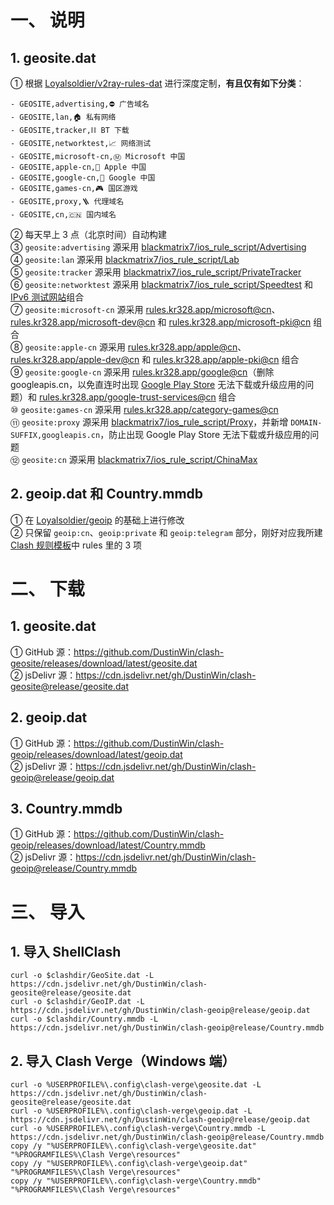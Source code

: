 # 一、 说明
## 1. geosite.dat
① 根据 [Loyalsoldier/v2ray-rules-dat](https://github.com/Loyalsoldier/v2ray-rules-dat) 进行深度定制，**有且仅有如下分类**：
```
- GEOSITE,advertising,⛔️ 广告域名
- GEOSITE,lan,🏠 私有网络
- GEOSITE,tracker,⛓️ BT 下载
- GEOSITE,networktest,📈 网络测试
- GEOSITE,microsoft-cn,Ⓜ️ Microsoft 中国
- GEOSITE,apple-cn,🍎 Apple 中国
- GEOSITE,google-cn,🗽 Google 中国
- GEOSITE,games-cn,🎮 国区游戏
- GEOSITE,proxy,🪜 代理域名
- GEOSITE,cn,🇨🇳 国内域名
```
② 每天早上 3 点（北京时间）自动构建    
③ `geosite:advertising` 源采用 [blackmatrix7/ios_rule_script/Advertising](https://github.com/blackmatrix7/ios_rule_script/tree/master/rule/Clash/Advertising)  
④ `geosite:lan` 源采用 [blackmatrix7/ios_rule_script/Lab](https://github.com/blackmatrix7/ios_rule_script/tree/master/rule/Clash/Lan)  
⑤ `geosite:tracker` 源采用 [blackmatrix7/ios_rule_script/PrivateTracker](https://github.com/blackmatrix7/ios_rule_script/tree/master/rule/Clash/PrivateTracker)  
⑥ `geosite:networktest` 源采用 [blackmatrix7/ios_rule_script/Speedtest](https://github.com/blackmatrix7/ios_rule_script/tree/master/rule/Clash/Speedtest) 和 [IPv6 测试网站](https://github.com/DustinWin/clash-geosite/blob/master/Rule-Files/network.txt)组合   
⑦ `geosite:microsoft-cn` 源采用 [rules.kr328.app/microsoft@cn](https://rules.kr328.app/microsoft@cn.yaml)、[rules.kr328.app/microsoft-dev@cn](https://rules.kr328.app/microsoft-dev@cn.yaml) 和 [rules.kr328.app/microsoft-pki@cn](https://rules.kr328.app/microsoft-pki@cn.yaml) 组合  
⑧ `geosite:apple-cn` 源采用 [rules.kr328.app/apple@cn](https://rules.kr328.app/apple@cn.yaml)、[rules.kr328.app/apple-dev@cn](https://rules.kr328.app/apple-dev@cn.yaml) 和 [rules.kr328.app/apple-pki@cn](https://rules.kr328.app/apple-pki@cn.yaml) 组合  
⑨ `geosite:google-cn` 源采用 [rules.kr328.app/google@cn](https://rules.kr328.app/google@cn.yaml)（删除 googleapis.cn，以免直连时出现 [Google Play Store](https://play.google.com/store) 无法下载或升级应用的问题）和 [rules.kr328.app/google-trust-services@cn](https://rules.kr328.app/google-trust-services@cn.yaml) 组合  
⑩ `geosite:games-cn` 源采用 [rules.kr328.app/category-games@cn](https://rules.kr328.app/category-games@cn.yaml)  
⑪ `geosite:proxy` 源采用 [blackmatrix7/ios_rule_script/Proxy](https://github.com/blackmatrix7/ios_rule_script/tree/master/rule/Clash/Proxy)，并新增 `DOMAIN-SUFFIX,googleapis.cn`，防止出现 Google Play Store 无法下载或升级应用的问题  
⑫ `geosite:cn` 源采用 [blackmatrix7/ios_rule_script/ChinaMax](https://github.com/blackmatrix7/ios_rule_script/tree/master/rule/Clash/ChinaMax)
## 2. geoip.dat 和 Country.mmdb
① 在 [Loyalsoldier/geoip](https://github.com/Loyalsoldier/geoip) 的基础上进行修改  
② 只保留 `geoip:cn`、`geoip:private` 和 `geoip:telegram` 部分，刚好对应我所建 [Clash 规则模板](https://github.com/DustinWin/Router-Plugins/tree/main/Rule-Templates)中 rules 里的 3 项
# 二、 下载
## 1. geosite.dat
① GitHub 源：https://github.com/DustinWin/clash-geosite/releases/download/latest/geosite.dat  
② jsDelivr 源：https://cdn.jsdelivr.net/gh/DustinWin/clash-geosite@release/geosite.dat
## 2. geoip.dat
① GitHub 源：https://github.com/DustinWin/clash-geoip/releases/download/latest/geoip.dat  
② jsDelivr 源：https://cdn.jsdelivr.net/gh/DustinWin/clash-geoip@release/geoip.dat
## 3. Country.mmdb
① GitHub 源：https://github.com/DustinWin/clash-geoip/releases/download/latest/Country.mmdb  
② jsDelivr 源：https://cdn.jsdelivr.net/gh/DustinWin/clash-geoip@release/Country.mmdb
# 三、 导入
## 1. 导入 ShellClash
```
curl -o $clashdir/GeoSite.dat -L https://cdn.jsdelivr.net/gh/DustinWin/clash-geosite@release/geosite.dat
curl -o $clashdir/GeoIP.dat -L https://cdn.jsdelivr.net/gh/DustinWin/clash-geoip@release/geoip.dat
curl -o $clashdir/Country.mmdb -L https://cdn.jsdelivr.net/gh/DustinWin/clash-geoip@release/Country.mmdb
```
## 2. 导入 Clash Verge（Windows 端）
```
curl -o %USERPROFILE%\.config\clash-verge\geosite.dat -L https://cdn.jsdelivr.net/gh/DustinWin/clash-geosite@release/geosite.dat
curl -o %USERPROFILE%\.config\clash-verge\geoip.dat -L https://cdn.jsdelivr.net/gh/DustinWin/clash-geoip@release/geoip.dat
curl -o %USERPROFILE%\.config\clash-verge\Country.mmdb -L https://cdn.jsdelivr.net/gh/DustinWin/clash-geoip@release/Country.mmdb
copy /y "%USERPROFILE%\.config\clash-verge\geosite.dat" "%PROGRAMFILES%\Clash Verge\resources"
copy /y "%USERPROFILE%\.config\clash-verge\geoip.dat" "%PROGRAMFILES%\Clash Verge\resources"
copy /y "%USERPROFILE%\.config\clash-verge\Country.mmdb" "%PROGRAMFILES%\Clash Verge\resources"
```
